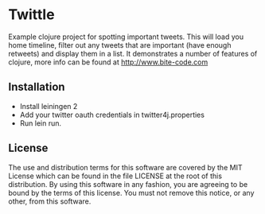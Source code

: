 Twittle
=======

Example clojure project for spotting important tweets. This will load you home timeline, filter out any tweets that are important (have enough retweets) and display them in a list. It demonstrates a number of features of clojure, more info can be found at http://www.bite-code.com

## Installation

* Install leiningen 2
* Add your twitter oauth credentials in twitter4j.properties
* Run lein run.

## License

The use and distribution terms for this software are covered by the MIT License
which can be found in the file LICENSE at the root of this distribution.
By using this software in any fashion, you are agreeing to be bound by
the terms of this license.
You must not remove this notice, or any other, from this software.
